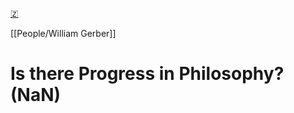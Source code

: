 [🇿](zotero://select/library/items/24D7TXX3)

[[People/William Gerber]] 
# Is there Progress in Philosophy? (NaN)

